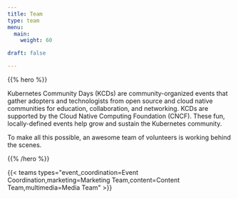 ```yaml
---
title: Team
type: team
menu:
  main:
    weight: 60

draft: false

---
```


{{% hero %}}

Kubernetes Community Days (KCDs) are community-organized events that gather adopters and technologists from open source and cloud native communities for education, collaboration, and networking. KCDs are supported by the Cloud Native Computing Foundation (CNCF). These fun, locally-defined events help grow and sustain the Kubernetes community.

To make all this possible, an awesome team of volunteers is working behind the scenes.

{{% /hero %}}

<!-- ... -->

{{< teams types="event_coordination=Event Coordination,marketing=Marketing Team,content=Content Team,multimedia=Media Team" >}}

<!-- ... -->
